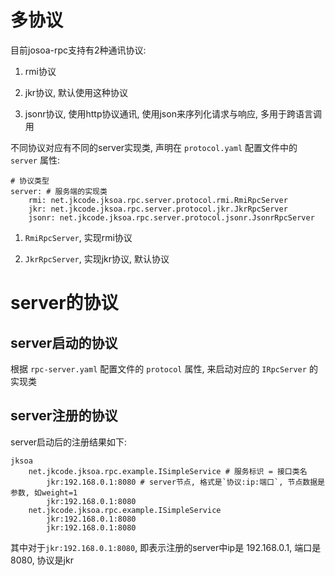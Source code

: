 # 多协议

目前josoa-rpc支持有2种通讯协议:

1. rmi协议

2. jkr协议, 默认使用这种协议

3. jsonr协议, 使用http协议通讯, 使用json来序列化请求与响应, 多用于跨语言调用

不同协议对应有不同的server实现类, 声明在 `protocol.yaml` 配置文件中的 `server` 属性:

```
# 协议类型
server: # 服务端的实现类
    rmi: net.jkcode.jksoa.rpc.server.protocol.rmi.RmiRpcServer
    jkr: net.jkcode.jksoa.rpc.server.protocol.jkr.JkrRpcServer
    jsonr: net.jkcode.jksoa.rpc.server.protocol.jsonr.JsonrRpcServer
```

1. `RmiRpcServer`, 实现rmi协议

2. `JkrRpcServer`, 实现jkr协议, 默认协议

# server的协议

## server启动的协议

根据 `rpc-server.yaml` 配置文件的 `protocol` 属性, 来启动对应的 `IRpcServer` 的实现类

## server注册的协议

server启动后的注册结果如下:

```
jksoa
    net.jkcode.jksoa.rpc.example.ISimpleService # 服务标识 = 接口类名
        jkr:192.168.0.1:8080 # server节点, 格式是`协议:ip:端口`, 节点数据是参数, 如weight=1
        jkr:192.168.0.1:8080
    net.jkcode.jksoa.rpc.example.ISimpleService
        jkr:192.168.0.1:8080
        jkr:192.168.0.1:8080
```

其中对于`jkr:192.168.0.1:8080`, 即表示注册的server中ip是 192.168.0.1, 端口是8080, 协议是jkr